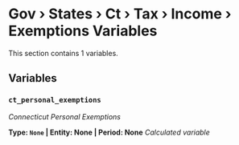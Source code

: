 # Gov › States › Ct › Tax › Income › Exemptions Variables

This section contains 1 variables.

## Variables

### `ct_personal_exemptions`
*Connecticut Personal Exemptions*

**Type: `None` | Entity: None | Period: None**
*Calculated variable*
